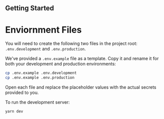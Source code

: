 ## Getting Started

# Enviornment Files
You will need to create the following two files in the project root: `.env.development` and `.env.production`.

We've provided a `.env.example` file as a template. Copy it and rename it for both your development and production environments:
```bash
cp .env.example .env.development
cp .env.example .env.production
```
Open each file and replace the placeholder values with the actual secrets provided to you.

To run the development server:
```bash
yarn dev
```